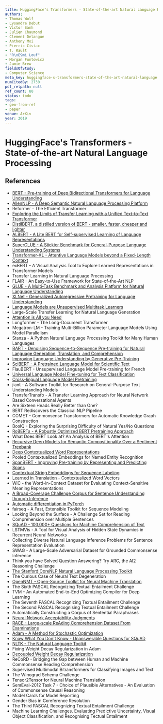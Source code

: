 ```yaml
---
title: HuggingFace's Transformers - State-of-the-art Natural Language Processing
authors:
- Thomas Wolf
- Lysandre Debut
- Victor Sanh
- Julien Chaumond
- Clement Delangue
- Anthony Moi
- Pierric Cistac
- T. Rault
- "R\xE9mi Louf"
- Morgan Funtowicz
- Jamie Brew
fieldsOfStudy:
- Computer Science
meta_key: huggingface-s-transformers-state-of-the-art-natural-language-processing
numCitedBy: 2730
pdf_relpath: null
ref_count: 80
status: todo
tags:
- gen-from-ref
- paper
venue: ArXiv
year: 2019
---
```


# HuggingFace's Transformers - State-of-the-art Natural Language Processing

## References

- [BERT - Pre-training of Deep Bidirectional Transformers for Language Understanding](./bert-pre-training-of-deep-bidirectional-transformers-for-language-understanding.md)
- [AllenNLP - A Deep Semantic Natural Language Processing Platform](./allennlp-a-deep-semantic-natural-language-processing-platform.md)
- Reformer - The Efficient Transformer
- [Exploring the Limits of Transfer Learning with a Unified Text-to-Text Transformer](./exploring-the-limits-of-transfer-learning-with-a-unified-text-to-text-transformer.md)
- [DistilBERT, a distilled version of BERT - smaller, faster, cheaper and lighter](./distilbert-a-distilled-version-of-bert-smaller-faster-cheaper-and-lighter.md)
- [ALBERT - A Lite BERT for Self-supervised Learning of Language Representations](./albert-a-lite-bert-for-self-supervised-learning-of-language-representations.md)
- [SuperGLUE - A Stickier Benchmark for General-Purpose Language Understanding Systems](./superglue-a-stickier-benchmark-for-general-purpose-language-understanding-systems.md)
- [Transformer-XL - Attentive Language Models beyond a Fixed-Length Context](./transformer-xl-attentive-language-models-beyond-a-fixed-length-context.md)
- exBERT - A Visual Analysis Tool to Explore Learned Representations in Transformer Models
- Transfer Learning in Natural Language Processing
- FLAIR - An Easy-to-Use Framework for State-of-the-Art NLP
- [GLUE - A Multi-Task Benchmark and Analysis Platform for Natural Language Understanding](./glue-a-multi-task-benchmark-and-analysis-platform-for-natural-language-understanding.md)
- [XLNet - Generalized Autoregressive Pretraining for Language Understanding](./xlnet-generalized-autoregressive-pretraining-for-language-understanding.md)
- [Language Models are Unsupervised Multitask Learners](./language-models-are-unsupervised-multitask-learners.md)
- Large-Scale Transfer Learning for Natural Language Generation
- [Attention is All you Need](./attention-is-all-you-need.md)
- Longformer - The Long-Document Transformer
- Megatron-LM - Training Multi-Billion Parameter Language Models Using Model Parallelism
- Stanza - A Python Natural Language Processing Toolkit for Many Human Languages
- [BART - Denoising Sequence-to-Sequence Pre-training for Natural Language Generation, Translation, and Comprehension](./bart-denoising-sequence-to-sequence-pre-training-for-natural-language-generation-translation-and-comprehension.md)
- [Improving Language Understanding by Generative Pre-Training](./improving-language-understanding-by-generative-pre-training.md)
- [SciBERT - A Pretrained Language Model for Scientific Text](./scibert-a-pretrained-language-model-for-scientific-text.md)
- FlauBERT - Unsupervised Language Model Pre-training for French
- [Universal Language Model Fine-tuning for Text Classification](./universal-language-model-fine-tuning-for-text-classification.md)
- [Cross-lingual Language Model Pretraining](./cross-lingual-language-model-pretraining.md)
- jiant - A Software Toolkit for Research on General-Purpose Text Understanding Models
- TransferTransfo - A Transfer Learning Approach for Neural Network Based Conversational Agents
- Are Sixteen Heads Really Better than One?
- BERT Rediscovers the Classical NLP Pipeline
- COMET - Commonsense Transformers for Automatic Knowledge Graph Construction
- BoolQ - Exploring the Surprising Difficulty of Natural Yes/No Questions
- [RoBERTa - A Robustly Optimized BERT Pretraining Approach](./roberta-a-robustly-optimized-bert-pretraining-approach.md)
- What Does BERT Look at? An Analysis of BERT's Attention
- [Recursive Deep Models for Semantic Compositionality Over a Sentiment Treebank](./recursive-deep-models-for-semantic-compositionality-over-a-sentiment-treebank.md)
- [Deep Contextualized Word Representations](./deep-contextualized-word-representations.md)
- Pooled Contextualized Embeddings for Named Entity Recognition
- [SpanBERT - Improving Pre-training by Representing and Predicting Spans](./spanbert-improving-pre-training-by-representing-and-predicting-spans.md)
- [Contextual String Embeddings for Sequence Labeling](./contextual-string-embeddings-for-sequence-labeling.md)
- [Learned in Translation - Contextualized Word Vectors](./learned-in-translation-contextualized-word-vectors.md)
- WiC - the Word-in-Context Dataset for Evaluating Context-Sensitive Meaning Representations
- [A Broad-Coverage Challenge Corpus for Sentence Understanding through Inference](./a-broad-coverage-challenge-corpus-for-sentence-understanding-through-inference.md)
- [Automatic differentiation in PyTorch](./automatic-differentiation-in-pytorch.md)
- fairseq - A Fast, Extensible Toolkit for Sequence Modeling
- Looking Beyond the Surface - A Challenge Set for Reading Comprehension over Multiple Sentences
- [SQuAD - 100,000+ Questions for Machine Comprehension of Text](./squad-100-000-questions-for-machine-comprehension-of-text.md)
- LSTMVis - A Tool for Visual Analysis of Hidden State Dynamics in Recurrent Neural Networks
- Collecting Diverse Natural Language Inference Problems for Sentence Representation Evaluation
- SWAG - A Large-Scale Adversarial Dataset for Grounded Commonsense Inference
- Think you have Solved Question Answering? Try ARC, the AI2 Reasoning Challenge
- [The Stanford CoreNLP Natural Language Processing Toolkit](./the-stanford-corenlp-natural-language-processing-toolkit.md)
- The Curious Case of Neural Text Degeneration
- [OpenNMT - Open-Source Toolkit for Neural Machine Translation](./opennmt-open-source-toolkit-for-neural-machine-translation.md)
- The Sixth PASCAL Recognizing Textual Entailment Challenge
- TVM - An Automated End-to-End Optimizing Compiler for Deep Learning
- The Seventh PASCAL Recognizing Textual Entailment Challenge
- The Second PASCAL Recognising Textual Entailment Challenge
- Automatically Constructing a Corpus of Sentential Paraphrases
- [Neural Network Acceptability Judgments](./neural-network-acceptability-judgments.md)
- [RACE - Large-scale ReAding Comprehension Dataset From Examinations](./race-large-scale-reading-comprehension-dataset-from-examinations.md)
- [Adam - A Method for Stochastic Optimization](./adam-a-method-for-stochastic-optimization.md)
- [Know What You Don't Know - Unanswerable Questions for SQuAD](./know-what-you-don-t-know-unanswerable-questions-for-squad.md)
- [NLTK - The Natural Language Toolkit](./nltk-the-natural-language-toolkit.md)
- Fixing Weight Decay Regularization in Adam
- [Decoupled Weight Decay Regularization](./decoupled-weight-decay-regularization.md)
- ReCoRD - Bridging the Gap between Human and Machine Commonsense Reading Comprehension
- Supervised Multimodal Bitransformers for Classifying Images and Text
- The Winograd Schema Challenge
- Tensor2Tensor for Neural Machine Translation
- SemEval-2012 Task 7 - Choice of Plausible Alternatives - An Evaluation of Commonsense Causal Reasoning
- Model Cards for Model Reporting
- Gender Bias in Coreference Resolution
- The Third PASCAL Recognizing Textual Entailment Challenge
- Machine Learning Challenges. Evaluating Predictive Uncertainty, Visual Object Classification, and Recognising Tectual Entailment
